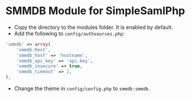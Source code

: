 # SMMDB Module for SimpleSamlPhp

* Copy the directory to the modules folder. It is enabled by default.
* Add the following to `config/authsources.php`:

```php
'smmdb' => array(
	'smmdb:Rest',
	'smmdb_host' => 'hostname',
	'smmdb_api_key' => 'api-key',
	'smmdb_insecure' => true,
	'smmdb_timeout' => 2,
),
```
* Change the theme in `config/config.php` to `smmdb:smmdb`.
